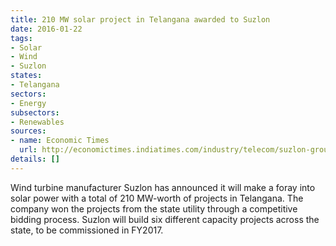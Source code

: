```yaml
---
title: 210 MW solar project in Telangana awarded to Suzlon
date: 2016-01-22
tags:
- Solar
- Wind
- Suzlon
states:
- Telangana
sectors:
- Energy
subsectors:
- Renewables
sources:
- name: Economic Times
  url: http://economictimes.indiatimes.com/industry/telecom/suzlon-group-forays-into-solar-power-with-210-mw-projects-in-telangana/articleshow/50561676.cms
details: []
---
```


Wind turbine manufacturer Suzlon has announced it will make a foray into solar power with a total of 210 MW-worth of projects in Telangana. The company won the projects from the state utility through a competitive bidding process. Suzlon will build six different capacity projects across the state, to be commissioned in FY2017.
